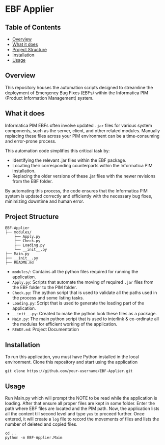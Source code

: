 # EBF Applier

## Table of Contents
- [Overview](#overview)
- [What it does](#what-it-does)
- [Project Structure](#project-structure)
- [Installation](#installation)
- [Usage](#usage)
  
## Overview
This repository houses the automation scripts designed to streamline the deployment of Emergency Bug Fixes (EBFs) within the Informatica PIM (Product Information Management) system.

## What it does
Informatica PIM EBFs often involve updated `.jar` files for various system components, such as the server, client, and other related modules. Manually replacing these files across your PIM environment can be a time-consuming and error-prone process.

This automation code simplifies this critical task by:

- Identifying the relevant .jar files within the EBF package.
- Locating their corresponding counterparts within the Informatica PIM installation.
- Replacing the older versions of these .jar files with the newer revisions from the EBF folder.

By automating this process, the code ensures that the Informatica PIM system is updated correctly and efficiently with the necessary bug fixes, minimizing downtime and human error.

## Project Structure
```
EBF-Applier
├── modules/
    ├── Apply.py
    ├── Check.py
    ├── Loading.py
    └── __init__.py
├── Main.py
├── __init__.py
├── README.md
```

- `modules/`: Contains all the python files required for running the application.
- `Apply.py`: Scripts that automate the moving of required `.jar` files from the EBF folder to the PIM folder.
- `Check.py`: The python script that is used to validate all the paths used in the process and some listing tasks.
- `Loading.py`: Script that is used to generate the loading part of the application.
- `__init__.py`: Created to make the python look these files as a package.
- `Main.py`: The main python script that is used to interlink & co-ordinate all the modules for efficient working of the application.
- `READE.md`: Project Documentation

## Installation
To run this application, you must have Python installed in the local environment. Clone this repository and start using the application

```
git clone https://github.com/your-username/EBF-Applier.git
```

## Usage
Run Main.py which will prompt the NOTE to be read while the application is loading. After that ensure all proper files are kept in some folder. Enter the path where EBF files are located and the PIM path. Now, the application lists all the content till second level and type `yes` to proceed further. Once entered, it will create a `log` file to record the movements of files and lists the number of deleted and copied files.

```
cd ..
python -m EBF-Applier.Main
```
